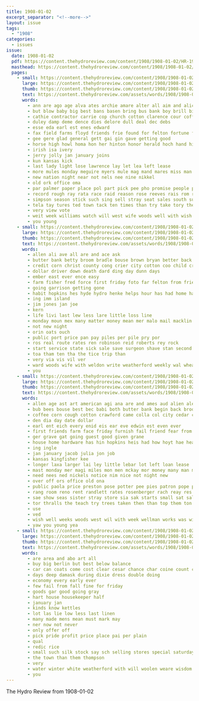 ```yaml
---
title: 1908-01-02
excerpt_separator: "<!--more-->"
layout: issue
tags:
  - "1908"
categories:
  - issues
issue:
  date: 1908-01-02
  pdf: https://content.thehydroreview.com/content/1908/1908-01-02/HR-1908-01-02.pdf
  masthead: https://content.thehydroreview.com/content/1908/1908-01-02/masthead/HR-1908-01-02.jpg
  pages:
    - small: https://content.thehydroreview.com/content/1908/1908-01-02/small/HR-1908-01-02-01.jpg
      large: https://content.thehydroreview.com/content/1908/1908-01-02/large/HR-1908-01-02-01.jpg
      thumb: https://content.thehydroreview.com/content/1908/1908-01-02/thumbnails/HR-1908-01-02-01.jpg
      text: https://content.thehydroreview.com/assets/words/1908/1908-01-02/HR-1908-01-02-01.txt
      words:
        - ann are ago age alva ates archie amare alter all aim and alice anna arm ard able
        - but blow baby big best bans basen bring bus bank boy brill birth bone been buy both borrow boll brood bachelor bulla born brought bowls bride black bert business bonds
        - cathie contractor carrie cop church cotton clarence cour coffey capo conn come city call chance county christmas clerk crawford
        - duley damp deme dence dies delore dull deal dec debs
        - esse eda earl est enes edward
        - fax field farms floyd friends frie found for felton fortune from first farm fath fellows few fairfax
        - gee gere glad general gett gai gin gave getting good
        - horse high howl homa hon her hinton honor herald hoch hand hie how him hard holder happy house hold has hydro home
        - irish isa ivery
        - jerry jolly jan january joins
        - kun kansas kick
        - last lady light lose lawrence lay let lea left lease
        - more mules monday meguire myers mule mag mand mares miss man mire mer must money
        - new nation night near not nels nee nine nikkel
        - old ork office oma
        - par palmer paper place pol part pick pee pho promise people pine peden pos pro pate
        - record rough ray rata race raid reason rose reeves rais rom robinson
        - simpson season stick such sing sell stray seat sales south sund shey sida stedman sees show store son swords sale southern still snyder seger stock suit state sen saturday strange selling share senator see ser
        - tela tay tures ted town tack ten times than try take tory the thur
        - very view vote
        - weit week williams watch will west wife woods well with wish wedding weatherford was wit want wilson why winsted wil
        - you young
    - small: https://content.thehydroreview.com/content/1908/1908-01-02/small/HR-1908-01-02-02.jpg
      large: https://content.thehydroreview.com/content/1908/1908-01-02/large/HR-1908-01-02-02.jpg
      thumb: https://content.thehydroreview.com/content/1908/1908-01-02/thumbnails/HR-1908-01-02-02.jpg
      text: https://content.thehydroreview.com/assets/words/1908/1908-01-02/HR-1908-01-02-02.txt
      words:
        - allen ali ave all are and ace ask
        - butter bank betty broom bradle bouse brown bryan better back bua been baugh
        - credit corn christ county cong crier city cotton coo child cream
        - dollar driver down death dard ding day dunn days
        - ember east ever ence easy
        - farm fisher fred force first friday foto far felton from friends for free
        - going garrison getting gone
        - habit hopkins hes hyde hydro henke helps hour has had home hainline
        - ing imm island
        - jim jones jan joe
        - kern
        - life livi last lew less lare little loss line
        - monday moun mex many matter money mean mer malo mail macklin mith man
        - not new night
        - orin oats ouch
        - public port price pan pay piles per pile pry por
        - ros real route rates ren robinson reid roberts rey rock
        - start service state sick sale save surgeon shave stan second saving special
        - toa tham ten tha the tice trip than
        - very via vis vil ver
        - ward woods wife with weldon write weatherford weekly wal wheat words will work wain werly want week
        - you
    - small: https://content.thehydroreview.com/content/1908/1908-01-02/small/HR-1908-01-02-03.jpg
      large: https://content.thehydroreview.com/content/1908/1908-01-02/large/HR-1908-01-02-03.jpg
      thumb: https://content.thehydroreview.com/content/1908/1908-01-02/thumbnails/HR-1908-01-02-03.jpg
      text: https://content.thehydroreview.com/assets/words/1908/1908-01-02/HR-1908-01-02-03.txt
      words:
        - allen age ast art american agi ana are and ames aud alien alee all ane ale
        - bub bees bouse best bec babi both butter bank begin back broom basket bis began brothers bet bick bay bles boll breeding been business blackert brought bens boys bead bell bey boy
        - coffee corn cough cotton crawford came colla col city cedar child cold clock carte church company con cong
        - den dia day date dollar
        - earl ent eich every enid eis ear eve edwin est even ever
        - first friends farm face friday furnish fail friend fear from for folks falo
        - ger grave gat going guest good given grane
        - house home hardware has hin hopkins heis had how hoyt hae health haye her hydro hand happy hinton hale henke hope
        - ing ingle
        - jan january jacob julia jon job
        - kansas kingfisher kee
        - longer laxa larger lai ley little lebar lot left loan lease
        - mast monday mer magi miles mon men mckay mor money many man moth myrtle miss made market mamie mable mile must
        - need nees ned nickels notice nim nice not night new
        - over off ors office old ona
        - public paola price preston pose potter pee pies patron pope past
        - rang room reno rent randlett rates rosenberger rach reay res robinson route
        - sae show seas sister stray store sia sak starts small sat sall soma state second sing saturday short school she stuff side six sims seen stover still sell see shir son sale season south star seed sights seary
        - tor thralls the teach try trees taken then than top them ton trip tree
        - use
        - ved
        - wish well weeks woods west wil with week wellman works was wife wart watch work william will wellington
        - yaw you young yea
    - small: https://content.thehydroreview.com/content/1908/1908-01-02/small/HR-1908-01-02-04.jpg
      large: https://content.thehydroreview.com/content/1908/1908-01-02/large/HR-1908-01-02-04.jpg
      thumb: https://content.thehydroreview.com/content/1908/1908-01-02/thumbnails/HR-1908-01-02-04.jpg
      text: https://content.thehydroreview.com/assets/words/1908/1908-01-02/HR-1908-01-02-04.txt
      words:
        - are area and abo art all
        - buy big berlin but best below balance
        - car can coats come cost clear cesar chance char coine count close
        - days deep damask during dixie dress double doing
        - economy every early ever
        - few fail from fall fine for friday
        - goods gar good going gray
        - hart house housekeeper half
        - january jan
        - kinds know kettles
        - lot las lie low less last linen
        - many made mens mean must mark may
        - ner now not never
        - only offer off
        - pick pride profit price place pai per plain
        - qual
        - redic rice
        - small such silk stock say sch selling stores special saturday shirts standard sale starts store said suits surplus suit
        - the town than them thompson
        - very
        - water winter white weatherford with will woolen weare wisdom
        - you
---
```


The Hydro Review from 1908-01-02

<!--more-->

